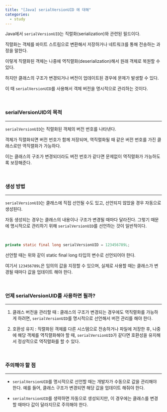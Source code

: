 ```yaml
---
title: "[Java] serialVersionUID 에 대해"
categories:
  - study
---
```


Java에서 `serialVersionUID`는 직렬화(serialization)와 관련된 필드이다.

직렬화는 객체를 바이트 스트림으로 변환해서 저장하거나 네트워크를 통해 전송하는 과정을 말한다.

이렇게 직렬화된 객체는 나중에 역직렬화(deserialization)해서 원래 객체로 복원할 수 있다.

하지만 클래스의 구조가 변경되거나 버전이 업데이트된 경우에 문제가 발생할 수 있다.

이 때 `serialVersionUID`를 사용해서 객체 버전을 명시적으로 관리하는 것이다.

<br>

### serialVersionUID의 목적

---

`serialVersionUID`는 직렬화된 객체의 버전 번호를 나타낸다.

객체가 직렬화되면 버전 번호가 함께 저장되며, 역직렬화될 때 같은 버전 번호를 가진 클래스로만 역직렬화가 가능하다.

이는 클래스의 구조가 변경되더라도 버전 번호가 같다면 문제없이 역직렬화가 가능하도록 보장해준다.

<br>

### 생성 방법

---

`serialVersionUID`는 클래스에 직접 선언될 수도 있고, 선언되지 않았을 경우 자동으로 생성된다.

자동 생성되는 경우는 클래스의 내용이나 구조가 변경될 때마다 달라진다. 그렇기 때문에 명시적으로 관리하기 위해 `serialVersionUID`를 선언하는 것이 일반적이다.

<br>

```java
private static final long serialVersionUID = 123456789L;
```

선언할 때는 위와 같이 static final long 타입의 변수로 선언되어야 한다.

여기서 `123456789L`은 임의의 값을 지정할 수 있으며, 실제로 사용할 때는 클래스가 변경될 때마다 값을 업데이트 해야 한다.

<br>

### 언제 serialVersionUID를 사용하면 될까?

---

1. 클래스 버전을 관리할 때
   : 클래스의 구조가 변경되는 경우에도 역직렬화를 가능하게 하려면, `serialVersionUID`를 명시적으로 선언해서 버전 관리를 해야 한다.

2. 호환성 유지
   : 직렬화된 객체를 다른 시스템으로 전송하거나 파일에 저장한 후, 나중에 해당 객체를 역직렬화해야 할 때, `serialVersionUID`가 같다면 호환성을 유지해서 정상적으로 역직렬화를 할 수 있다.

<br>

### 주의해야 할 점

---

- `serialVersionUID`를 명시적으로 선언할 때는 개발자가 수동으로 값을 관리해야 한다. 예를 들어, 클래스 구조가 변경되면 해당 값을 업데이트 해줘야 한다.

- `serialVersionUID`를 생략하면 자동으로 생성되지만, 이 경우에는 클래스를 변경할 때마다 값이 달라지므로 주의해야 한다.
